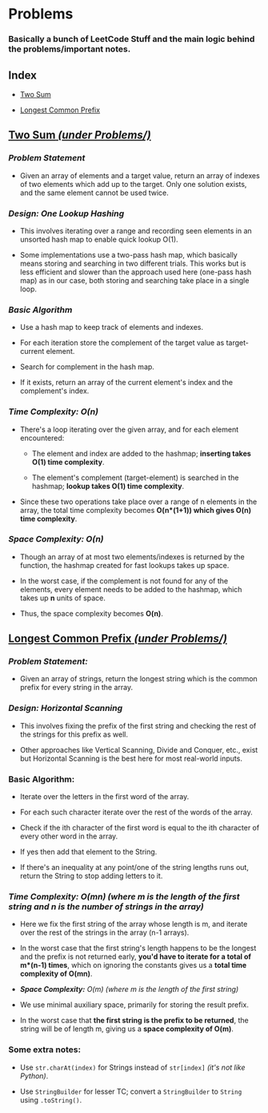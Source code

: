 # Problems

### Basically a bunch of LeetCode Stuff and the main logic behind the problems/important notes.

## Index 

- [Two Sum](#two-sum-under-problems)

- [Longest Common Prefix](#longest-common-prefix-under-problems)



## [__Two Sum__ _(under Problems/)_](Problems/TwoSum.java)

### *__Problem Statement__*  

- Given an array of elements and a target value, return an array of indexes of two elements which add up to the target. Only one solution exists, and the same element cannot be used twice.

### *__Design:__ One Lookup Hashing*

- This involves iterating over a range and recording seen elements in an unsorted hash map to enable quick lookup O(1).

- Some implementations use a two-pass hash map, which basically means storing and searching in two different trials. This works but is less efficient and slower than the approach used here (one-pass hash map) as in our case, both storing and searching take place in a single loop.

### ___Basic Algorithm___

- Use a hash map to keep track of elements and indexes.

- For each iteration store the complement of the target value as target-current element.

- Search for complement in the hash map.

- If it exists, return an array of the current element's index and the complement's index.

    
### *__Time Complexity:__ O(n)*

- There's a loop iterating over the given array, and for each element encountered:

    - The element and index are added to the hashmap; __inserting takes O(1) time complexity__.

    - The element's complement (target-element) is searched in the hashmap; __lookup takes O(1) time complexity__.

- Since these two operations take place over a range of n elements in the array, the total time complexity becomes __O(n*(1+1)) which gives O(n) time complexity__.
    
### *__Space Complexity:__ O(n)*

- Though an array of at most two elements/indexes is returned by the function, the hashmap created for fast lookups takes up space.

- In the worst case, if the complement is not found for any of the elements, every element needs to be added to the hashmap, which takes up __n__ units of space.

- Thus, the space complexity becomes __O(n)__.
    
        
## [__Longest Common Prefix__ _(under Problems/)_](Problems/LongestStrPrefix.java)

### *__Problem Statement:__*

- Given an array of strings, return the longest string which is the common prefix for every string in the array.

### *__Design:__ Horizontal Scanning*

- This involves fixing the prefix of the first string and checking the rest of the strings for this prefix as well.

- Other approaches like Vertical Scanning, Divide and Conquer, etc., exist but Horizontal Scanning is the best here for most real-world inputs.

### __Basic Algorithm:__
 
- Iterate over the letters in the first word of the array.
    
- For each such character iterate over the rest of the words of the array. 
    
- Check if the ith character of the first word is equal to the ith character of every other word in the array.
  
- If yes then add that element to the String.

- If there's an inequality at any point/one of the string lengths runs out, return the String to stop adding letters to it.
 
### *__Time Complexity:__ O(mn) (where m is the length of the first string and n is the number of strings in the array)*

- Here we fix the first string of the array whose length is m, and iterate over the rest of the strings in the array (n-1 arrays).

- In the worst case that the first string's length happens to be the longest and the prefix is not returned early, __you'd have to iterate for a total of m*(n-1) times__, which on ignoring the constants gives us a __total time complexity of O(mn)__.

- *__Space Complexity:__ O(m) (where m is the length of the first string)*

- We use minimal auxiliary space, primarily for storing the result prefix.

- In the worst case that __the first string is the prefix to be returned__, the string will be of length m, giving us a __space complexity of O(m)__.

### Some extra notes:

- Use `str.charAt(index)` for Strings instead of `str[index]` _(it's not like Python)_.

- Use `StringBuilder` for lesser TC; convert a `StringBuilder` to `String` using `.toString()`.